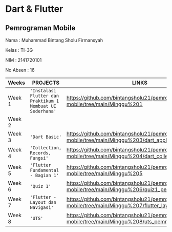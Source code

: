 # **Dart & Flutter**

## Pemrograman Mobile


Nama     : Muhammad Bintang Sholu Firmansyah

Kelas    : TI-3G

NIM      : 2141720101

No Absen : 16

|Weeks           |PROJECTS                         |LINKS                        |
|----------------|---------------------------------|-----------------------------|
|Week 1        |`'Instalasi Flutter dan Praktikum 1 Membuat UI Sederhana'`          |https://github.com/bintangsholu21/pemrograman-mobile/tree/main/Minggu%201
|Week 2        | |                             
|Week 3        |`'Dart Basic'` | https://github.com/bintangsholu21/pemrograman-mobile/tree/main/Minggu%203/dart_application_1                   
|Week 4        |`'Collection, Records, Fungsi'`  | https://github.com/bintangsholu21/pemrograman-mobile/tree/main/Minggu%204/dart_collection                         
|Week 5        |`'Flutter Fundamental - Bagian 1'`   | https://github.com/bintangsholu21/pemrograman-mobile/tree/main/Minggu%205 
|Week 6        |`'Quiz 1'`   | https://github.com/bintangsholu21/pemrograman-mobile/tree/main/Minggu%206/quiz1_pemrograman_mobile
|Week 7        |`'Flutter - Layout dan Navigasi'`   | https://github.com/bintangsholu21/pemrograman-mobile/tree/main/Minggu%207/flutter_layout_dan_navigasi
|Week 8        |`'UTS'`   | https://github.com/bintangsholu21/pemrograman-mobile/tree/main/Minggu%208/uts_pemrograman_mobile
